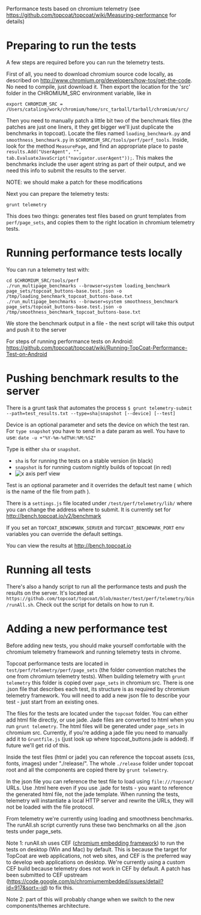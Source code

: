 Performance tests based on chromium telemetry (see https://github.com/topcoat/topcoat/wiki/Measuring-performance for details)

# Preparing to run the tests
A few steps are required before you can run the telemetry tests. 

First of all, you need to download chromium source code locally, as described on http://www.chromium.org/developers/how-tos/get-the-code. No need to compile, just download it. 
Then export the location for the 'src' folder in the CHROMIUM_SRC environment variable, like in
```
export CHROMIUM_SRC = /Users/cataling/work/chromium/home/src_tarball/tarball/chromium/src/
```

Then you need to manually patch a little bit two of the benchmark files (the patches are just one liners, it they get bigger we'll just duplicate the benchmarks in topcoat). Locate the files named `loading_benchmark.py` and `smoothness_benchmark.py` in `$CHROMIUM_SRC/tools/perf/perf_tools`. Inside, look for the method `MeasurePage`, and find an appropriate place to paste `results.Add("UserAgent", "", tab.EvaluateJavaScript("navigator.userAgent"));`. This makes the benchmarks include the user agent string as part of their output, and we need this info to submit the results to the server. 

NOTE: we should make a patch for these modifications

Next you can prepare the telemetry tests:
```
grunt telemetry
```
This does two things: generates test files based on grunt templates from `perf/page_sets`, and copies them to the right location in chromium telemetry tests. 

# Running performance tests locally
You can run a telemetry test with:
```
cd $CHROMIUM_SRC/tools/perf
./run_multipage_benchmarks --browser=system loading_benchmark page_sets/topcoat_buttons-base.test.json -o /tmp/loading_benchmark_topcoat_buttons-base.txt
./run_multipage_benchmarks --browser=system smoothness_benchmark page_sets/topcoat_buttons-base.test.json -o /tmp/smoothness_benchmark_topcoat_buttons-base.txt
``` 
We store the benchmark output in a file - the next script will take this output and push it to the server

For steps of running performance tests on Android:
https://github.com/topcoat/topcoat/wiki/Running-TopCoat-Performance-Test-on-Android

# Pushing benchmark results to the server

There is a grunt task that automates the process `$ grunt telemetry-submit --path=test_results.txt --type=sha|snapshot [--device] [--test]`

Device is an optional parameter and sets the device on which the test ran.
For `type snapshot` you have to send in a date param as well. You have to use: `date -u +"%Y-%m-%dT%H:%M:%SZ"`

Type is either `sha` or `snapshot`.

 * `sha` is for running the tests on a stable version (in black)
 * `snapshot` is for running custom nightly builds of topcoat (in red)
 * ![x axis perf view](http://i.imgur.com/DrKxFlI.png)

Test is an optional parameter and it overrides the default test name ( which is the name of the file from path ).

There is a `settings.js` file located under `/test/perf/telemetry/lib/` where you can change the address where to submit. It is currently set for http://bench.topcoat.io/v2/benchmark

If you set an `TOPCOAT_BENCHMARK_SERVER` and `TOPCOAT_BENCHMARK_PORT` env variables you can override the default settings.

You can view the results at http://bench.topcoat.io

# Running all tests
There's also a handy script to run all the performance tests and push the results on the server. 
It's located at `https://github.com/topcoat/topcoat/blob/master/test/perf/telemetry/bin/runAll.sh`.
Check out the script for details on how to run it.
 
# Adding a new performance test
Before adding new tests, you should make yourself comfortable with the chromium telemetry framework and running telemetry tests in chrome.

Topcoat performance tests are located in `test/perf/telemetry/perf/page_sets` (the folder convention matches the one from chromium telemetry tests). When building telemetry with `grunt telemetry` this folder is copied over `page_sets` in chromium src. There is one .json file that describes each test, its structure is as required by chromium telemetry framework. You will need to add a new json file to describe your test - just start from an existing ones. 

The files for the tests are located under the `topcoat` folder. You can either add html file directly, or use jade. Jade files are converted to html when you run `grunt telemetry`. The html files will be generated under `page_sets` in chromium src. Currently, if you're adding a jade file you need to manually add it to `Gruntfile.js` (just look up where topcoat_buttons.jade is added). If future we'll get rid of this.

Inside the test files (html or jade) you can reference the topcoat assets (css, fonts, images) under "./release/". The whole `./release` folder under topcoat root and all the components are copied there by `grunt telemetry`.

In the json file you can reference the test file to load using `file:///topcoat/` URLs. Use .html here even if you use .jade for tests - you want to reference the generated html file, not the jade template. When running the tests, telemetry will instantiate a local HTTP server and rewrite the URLs, they will not be loaded with the file protocol. 

From telemetry we're currently using loading and smoothness benchmarks. The runAll.sh script currently runs these two benchmarks on all the .json tests under page_sets. 

Note 1: runAll.sh uses CEF ([chromium embedding framework](https://code.google.com/p/chromiumembedded/)) to run the tests on desktop (Win and Mac) by default. This is because the target for TopCoat are web applications, not web sites, and CEF is the preferred way to develop web applications on desktop. 
We're currently using a custom CEF build because telemetry does not work in CEF by default. A patch has been submitted to CEF upstream (https://code.google.com/p/chromiumembedded/issues/detail?id=917&sort=-id) to fix this. 

Note 2: part of this will probably change when we switch to the new components/themes architecture.
